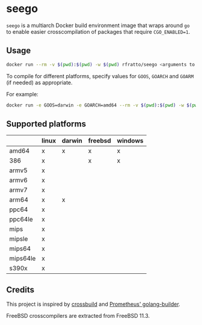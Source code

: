 # seego

`seego` is a multiarch Docker build environment image that wraps around `go` to
enable easier crosscompilation of packages that require `CGO_ENABLED=1`.

## Usage

```bash
docker run --rm -v $(pwd):$(pwd) -w $(pwd) rfratto/seego <arguments to go>
```

To compile for different platforms, specify values for `GOOS`, `GOARCH` and
`GOARM` (if needed) as appropriate.

For example:

```bash
docker run -e GOOS=darwin -e GOARCH=amd64 --rm -v $(pwd):$(pwd) -w $(pwd) rfratto/seego build github.com/grafana/agent/cmd/agent
```

## Supported platforms

|          | linux | darwin | freebsd | windows |
| -------- | ----- | ------ | ------- | ------- |
| amd64    |     x |      x |       x |       x |
| 386      |     x |        |       x |       x |
| armv5    |     x |        |         |         |
| armv6    |     x |        |         |         |
| armv7    |     x |        |         |         |
| arm64    |     x |      x |         |         |
| ppc64    |     x |        |         |         |
| ppc64le  |     x |        |         |         |
| mips     |     x |        |         |         |
| mipsle   |     x |        |         |         |
| mips64   |     x |        |         |         |
| mips64le |     x |        |         |         |
| s390x    |     x |        |         |         |

## Credits

This project is inspired by [crossbuild](https://github.com/multiarch/crossbuild)
and [Prometheus' golang-builder](https://github.com/prometheus/golang-builder).

FreeBSD crosscompilers are extracted from FreeBSD 11.3.
